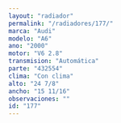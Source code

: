 ```yaml
---
layout: "radiador"
permalink: "/radiadores/177/"
marca: "Audi"
modelo: "A6"
ano: "2000"
motor: "V6 2.8"
transmision: "Automática"
parte: "432554"
clima: "Con clima"
alto: "24 7/8"
ancho: "15 11/16"
observaciones: ""
id: "177"
---
```


